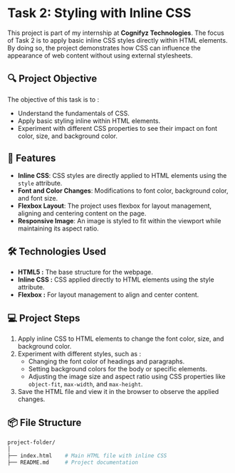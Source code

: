 # Task 2: Styling with Inline CSS

This project is part of my internship at **Cognifyz Technologies**. The focus of Task 2 is to apply basic inline CSS styles directly within HTML elements. By doing so, the project demonstrates how CSS can influence the appearance of web content without using external stylesheets.

## 🔍 Project Objective

The objective of this task is to :
- Understand the fundamentals of CSS.
- Apply basic styling inline within HTML elements.
- Experiment with different CSS properties to see their impact on font color, size, and background color.

## 🎯 Features

- **Inline CSS**: CSS styles are directly applied to HTML elements using the `style` attribute.
- **Font and Color Changes**: Modifications to font color, background color, and font size.
- **Flexbox Layout**: The project uses flexbox for layout management, aligning and centering content on the page.
- **Responsive Image**: An image is styled to fit within the viewport while maintaining its aspect ratio.

## 🛠️ Technologies Used

- **HTML5 :** The base structure for the webpage.
- **Inline CSS :** CSS applied directly to HTML elements using the style attribute.
- **Flexbox :** For layout management to align and center content.

## 💻 Project Steps

1. Apply inline CSS to HTML elements to change the font color, size, and background color.
2. Experiment with different styles, such as :
   - Changing the font color of headings and paragraphs.
   - Setting background colors for the body or specific elements.
   - Adjusting the image size and aspect ratio using CSS properties like `object-fit`, `max-width`, and `max-height`.
3. Save the HTML file and view it in the browser to observe the applied changes.

## 📦 File Structure

```bash
project-folder/
│
├── index.html    # Main HTML file with inline CSS
├── README.md     # Project documentation
```


